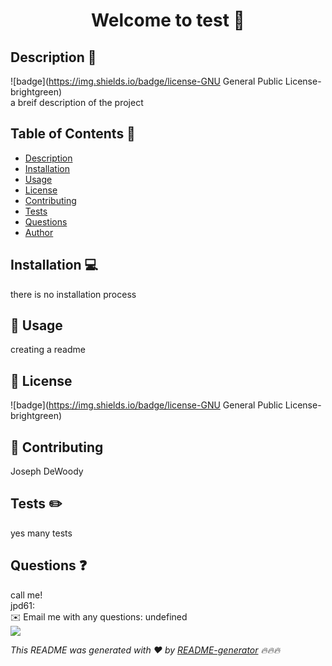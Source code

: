 
<h1 align="center">Welcome to test 👋</h1>

## Description 📘
![badge](https://img.shields.io/badge/license-GNU General Public License-brightgreen)<br />
a breif description of the project

## Table of Contents 📜
- [Description](#description)
- [Installation](#installation)
- [Usage](#usage)
- [License](#license)
- [Contributing](#contributing)
- [Tests](#tests)
- [Questions](#questions)
- [Author](#author)

## Installation 💻
there is no installation process

## 🚀 Usage
creating a readme

## 📝 License
![badge](https://img.shields.io/badge/license-GNU General Public License-brightgreen)

## 🤝 Contributing
Joseph DeWoody

## Tests ✏️
yes many tests

## Questions ❓
call me!<br />
jpd61:<br />
✉️ Email me with any questions: undefined<br />
<img src="https://avatars3.githubusercontent.com/u/61440109?v=4"/><br />

_This README was generated with ❤️ by [README-generator](https://github.com/jpd61/README-generator) 🔥🔥🔥_
    